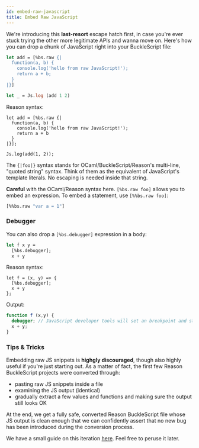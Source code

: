 ```yaml
---
id: embed-raw-javascript
title: Embed Raw JavaScript
---
```


We're introducing this **last-resort** escape hatch first, in case you're ever stuck trying the other more legitimate APIs and wanna move on. Here's how you can drop a chunk of JavaScript right into your BuckleScript file:

```ocaml
let add = [%bs.raw {|
  function(a, b) {
    console.log('hello from raw JavaScript!');
    return a + b;
  }
|}]

let _ = Js.log (add 1 2)
```

Reason syntax:

```reason
let add = [%bs.raw {|
  function(a, b) {
    console.log('hello from raw JavaScript!');
    return a + b
  }
|}];

Js.log(add(1, 2));
```

The `{|foo|}` syntax stands for OCaml/BuckleScript/Reason's multi-line, "quoted string" syntax. Think of them as the equivalent of JavaScript's template literals. No escaping is needed inside that string.

**Careful** with the OCaml/Reason syntax here. `[%bs.raw foo]` allows you to embed an expression. To embed a statement, use `[%%bs.raw foo]`:

```ocaml
[%%bs.raw "var a = 1"]
```

### Debugger

You can also drop a `[%bs.debugger]` expression in a body:

```ocaml
let f x y =
  [%bs.debugger];
  x + y
```

Reason syntax:

```reason
let f = (x, y) => {
  [%bs.debugger];
  x + y
};
```

Output:

```js
function f (x,y) {
  debugger; // JavaScript developer tools will set an breakpoint and stop here
  x + y;
}
```

### Tips & Tricks

Embedding raw JS snippets is **highgly discouraged**, though also highly useful if you're just starting out. As a matter of fact, the first few Reason BuckleScript projects were converted through:

- pasting raw JS snippets inside a file
- examining the JS output (identical)
- gradually extract a few values and functions and making sure the output still looks OK

At the end, we get a fully safe, converted Reason BuckleScript file whose JS output is clean enough that we can confidently assert that no new bug has been introduced during the conversion process.

We have a small guide on this iteration [here](https://reasonml.github.io/guide/javascript/interop). Feel free to peruse it later.
